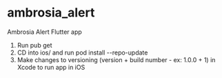 # ambrosia_alert

Ambrosia Alert Flutter app

1.  Run pub get
2.  CD into ios/ and run pod install --repo-update
3.  Make changes to versioning (version + build number - ex: 1.0.0 + 1) in Xcode to run app in iOS
